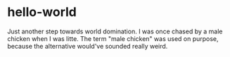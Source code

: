 # hello-world
Just another step towards world domination.
I was once chased by a male chicken when I was litte. 
The term "male chicken" was used on purpose, because the alternative would've sounded really weird.
